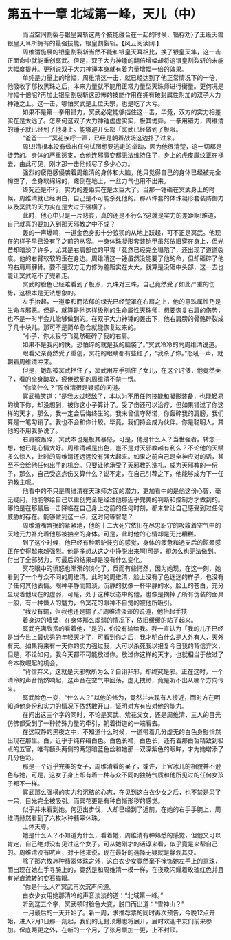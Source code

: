 <h1>第五十一章 北域第一峰，天儿（中）</h1>
<div id="content">&nbsp&nbsp&nbsp&nbsp&nbsp&nbsp&nbsp&nbsp
 而当空间割裂与银皇翼斩这两个技能融合在一起的时候，辎稃劝}了王级夭兽银皇天耳所拥有的最强技能，银皇割裂斩。【风云阅读网.】
 <br/>&nbsp&nbsp&nbsp&nbsp&nbsp&nbsp&nbsp&nbsp
 周维清施展的银皇割裂斩当然不能和银皇天耳相比，换了银皇天隼，这一击正面命中就能重创冥武。但是，双子大力神锤的翻倍增幅却将这银皇割裂斩的未能大幅度提升。更别说双子大力神锤本身就有着力量增幅一倍的效果。
 <br/>&nbsp&nbsp&nbsp&nbsp&nbsp&nbsp&nbsp&nbsp
 单纯是力量上的增幅，周维清这一击，就已经达到了他正常情况下的十倍，他吸收了那枚黑珠之后，本来力量就不能用正常力量型天珠师进行衡量。更何况是增幅十倍呢?再加上银皇割裂斩这恐怖的技能作用在拥有破封属性附加的双子大力神锤之上。这一击，哪怕冥武是上位夭宗，也是吃了大亏。
 <br/>&nbsp&nbsp&nbsp&nbsp&nbsp&nbsp&nbsp&nbsp
 如果不是第一拳用错力，冥武必定能够挡住这一击，毕竟，双方的实力相差实在是太远了。怎奈何这双子大力神锤虚虚实实，极其诡异。一拳用错力，周维清的锤子就已经到了他身上。能够避开头部「冥武已经做到了极限。
 <br/>&nbsp&nbsp&nbsp&nbsp&nbsp&nbsp&nbsp&nbsp
 “爸爸一一”冥花疾呼一声，已经是朝着战场这边扑了过来。
 <br/>&nbsp&nbsp&nbsp&nbsp&nbsp&nbsp&nbsp&nbsp
 周!.!!清根本没有做出任何试图想要逃走的举动，因为他很清楚，这一切都是徒劳的。身体的严重透支，仓他连邪魔变都无法维持住了，身上的虎皮魔纹正在褪去，由此可见，刚才那一击他倾尽了多少心力。
 <br/>&nbsp&nbsp&nbsp&nbsp&nbsp&nbsp&nbsp&nbsp
 强烈的疲倦感侵袭着周维清的身体和大脑，他只觉得自己的身体已经被完全掏空了，全身软绵绵的，瘫倒在地上，一丝力气也用不出来。
 <br/>&nbsp&nbsp&nbsp&nbsp&nbsp&nbsp&nbsp&nbsp
 终究还是不行，实力的差距实在是太巨大了。当那一锤砸在冥武身上的时候，周维清就已经明白，自己是不可能杀死他的。那八件套的体珠凝形套装防御力以及冥武的天力实在是大过于强横了。
 <br/>&nbsp&nbsp&nbsp&nbsp&nbsp&nbsp&nbsp&nbsp
 此时，他心中只是一片悲哀，真的还是不行么?这就是实力的差距啊!难道，自己就真的要加入到那天邪教之中不成？
 <br/>&nbsp&nbsp&nbsp&nbsp&nbsp&nbsp&nbsp&nbsp
 轰的一声爆鸣，一道金色身影十分狼狈的从地上跃起，可不正是冥武。他现在的样子早已没有了之前的从容。一身体珠凝形套装铠甲虽然依旧穿在身上，但光芒却暗淡了许多，尤其是右肩部位的甲胄「竟然已经完全塌陷了，还出现了道道裂痕。他的右臂软软的垂在身边。周维清这一锤虽然没能要了他的命，但却砸碎了他的右肩肩胛骨。要不是双方无力修为差距实在太大，就算是没砸中头部，这一去也能让冥武吃不了兜着走。
 <br/>&nbsp&nbsp&nbsp&nbsp&nbsp&nbsp&nbsp&nbsp
 冥武的脸色已经难看到了极点，九珠对三珠，自己竟然受了如此严重的伤势，这根本是无法想象的。
 <br/>&nbsp&nbsp&nbsp&nbsp&nbsp&nbsp&nbsp&nbsp
 左手抬起，一道柔和而浓郁的绿光已经楚罩在右肩之上，他的意珠属性乃是生命与邪恶。但是，就算是他这样级别的生命属性天珠师，想要恢复右肩的伤势，也不是一时半会儿能够做到的。在双子大力神锤的轰击下，他右肩膀的骨骼碎裂成了几十块儿。那可不是简单愈合就能恢复过来的。
 <br/>&nbsp&nbsp&nbsp&nbsp&nbsp&nbsp&nbsp&nbsp
 “小子，你太狠号飞竟然砸碎了我的右肩。
 <br/>&nbsp&nbsp&nbsp&nbsp&nbsp&nbsp&nbsp&nbsp
 如果不是我闪的快，恐怕碎的就是我的脑袋了。”冥武冷冷的向周维清说道。
 <br/>&nbsp&nbsp&nbsp&nbsp&nbsp&nbsp&nbsp&nbsp
 眼看父亲竟然受了重创，冥花的眼睛都有些红了，“我杀了你。”怒吼一声，就朝着周维清冲来。
 <br/>&nbsp&nbsp&nbsp&nbsp&nbsp&nbsp&nbsp&nbsp
 但是，她却被冥武拦住了，冥武用左手抓住了女儿，在这个时倭，他竟然芙了，看的全身酸软，疲倦欲死的周维清不禁一愣。
 <br/>&nbsp&nbsp&nbsp&nbsp&nbsp&nbsp&nbsp&nbsp
 “你笑什么？”周维清很是疑惑的问道。
 <br/>&nbsp&nbsp&nbsp&nbsp&nbsp&nbsp&nbsp&nbsp
 冥武微笑道：“是我太过轻敌了，本以为不用任何技能和凝形装备，也能轻易的擒下你，却没想到，被你这小子算计了。受了伤还可以治疗，但如果错过了你这样的天才，那么，我一定会后悔终生的。我未曾信守然诺，你轰碎我的肩膀，我们算是一笔勾销了。我也不会和你计较。毕竟，我们持会成为伙伴。你是聪明人，其他的不用我多说了。
 <br/>&nbsp&nbsp&nbsp&nbsp&nbsp&nbsp&nbsp&nbsp
 右肩被轰碎，冥武本也是极其暴怒，可是，他是什么人？当世强者。转念一想，他已是心情大好。周维清越是出色，岂不是对天邪教越有利么？不论他的天赋多么惊人，此时的周维清还远远没有强大起来。如果之前自己是全神应对的话，甚至不会给他任何出手的机会。只要让他承受了天邪教的洗礼，成为天邪教的一份子，那么，自己受这点伤又算什么？说不定，在自己引荐之下，他能够成为下一任的教主呢。
 <br/>&nbsp&nbsp&nbsp&nbsp&nbsp&nbsp&nbsp&nbsp
 他看中的不只是周维清在天珠师方面的潜力，更加看中的是他这份心智，毫无疑问，他能够给自己以重创完全是经过他那近乎完美的判断和控制方才做到的。哪怕是在那最后一击降临在自己身上之前的任何时刻，都未曾让自己感受到过任何威胁的存在。能够做到这一点，这时何等智慧？
 <br/>&nbsp&nbsp&nbsp&nbsp&nbsp&nbsp&nbsp&nbsp
 周维清嘴唇抿的紧紧地，他的十二大死穴依旧在尽忠职守的吸收着空气中的天地元力补充着他那被抽空的身体。可是，此时他的心情却是无比糟糕。
 <br/>&nbsp&nbsp&nbsp&nbsp&nbsp&nbsp&nbsp&nbsp
 到了这个时候，他已经有种黔驴技穷的感觉，身体的疲惫和透支后的眩晕感正在变得越来越强烈。他是多想从这之中挣脱出来啊!可是，却怎么也无法做到。付出了全部努力，可最后的结果却是没有什么变化。
 <br/>&nbsp&nbsp&nbsp&nbsp&nbsp&nbsp&nbsp&nbsp
 冥花眼中的愤怒也渐渐的淡化了，反而有些愕然，因为她现，在这一刻，她看到了一个与众不同的周维清。此时的周维清，脸上没有了色迷迷的样子，也没有了任何其他表情。眼神平静而黯淡，沉静的就像一杯平静的水。脸上的苍白，充分显现着他现在的虚弱，可是，处于这种状态中的他，也像是摘掉了所有伪装的面具一般，有一种慑人的魃力，令冥花的眼神不自觉的被他所吸引。
 <br/>&nbsp&nbsp&nbsp&nbsp&nbsp&nbsp&nbsp&nbsp
 “我没有输，但我也还是输了。”周维清淡淡的说道，他抬起手扶
 <br/>&nbsp&nbsp&nbsp&nbsp&nbsp&nbsp&nbsp&nbsp
 着身边的墙壁，在身体那么虚弱的情况下，依旧缓缓的站了起来。
 <br/>&nbsp&nbsp&nbsp&nbsp&nbsp&nbsp&nbsp&nbsp
 冥武充满欣赏的看着他，“是的，你没有输给我。我一直认为「我的儿子已经是当今世上最优秀的年轻天才了，可看到你之后，我才明白什么是人外有人，天外有天。如果将来有一天你的实力强过我，大可以杀死我以报复今日我的背信弃义，但是，不论如何，我今天都不可能放过你。放过你这样的天才，也就相当于放过了令本教崛起的机会。
 <br/>&nbsp&nbsp&nbsp&nbsp&nbsp&nbsp&nbsp&nbsp
 “背信弃义，这就是天邪教所为么？自诩非邪，却终究是邪。正在这时，一个清冷的声音悄然响起，这声音在空气中回荡，虚无拽缈，竟是听不出从哪个方向传来。
 <br/>&nbsp&nbsp&nbsp&nbsp&nbsp&nbsp&nbsp&nbsp
 冥武脸色一变，“什么人？”以他的修为，竟然并未现有人接近，而时方在明知道他身份和实力的情况下依然敢开口，证明对方有应对他的能力。
 <br/>&nbsp&nbsp&nbsp&nbsp&nbsp&nbsp&nbsp&nbsp
 在问出这三个字的同时，不论是冥武、紫花父女，还是周维清，三人的目光仿佛都受到了一种特殊力量的牵引，朝着街道的一端看去。
 <br/>&nbsp&nbsp&nbsp&nbsp&nbsp&nbsp&nbsp&nbsp
 在这寂静的黑夜之中，不知道什么时候，一道带着几分虚无的白色身影悄然出现在那里。白，近乎于纯粹硌白色。白色长裙，白色长，还有着那白哲精致到极点的五官，唯有额头两侧的两短暗蓝色丝和她那一双深紫色的眼眸，才为她增添了几分色彩。
 <br/>&nbsp&nbsp&nbsp&nbsp&nbsp&nbsp&nbsp&nbsp
 那是一个近乎完美的女子，周维清看的呆了，或许，上官冰儿的相貌并不逊色与她，可是，这女子身上却有着一种与众不同的独特气质和他所见过的任何女孩子都不一样。
 <br/>&nbsp&nbsp&nbsp&nbsp&nbsp&nbsp&nbsp&nbsp
 冥武那么强横的实力和沉秸的心志，在见到这白衣少女之后，也不禁是呆了一呆，目光完全被吸引。而冥花更是有种自惭形秽的感觉。
 <br/>&nbsp&nbsp&nbsp&nbsp&nbsp&nbsp&nbsp&nbsp
 似乎并未看到她。何迈出步伐，人却已经到了近前，在她的右手手腕上，周维清赫然看到了六枚冰种翡翠休珠。
 <br/>&nbsp&nbsp&nbsp&nbsp&nbsp&nbsp&nbsp&nbsp
 上体天尊。
 <br/>&nbsp&nbsp&nbsp&nbsp&nbsp&nbsp&nbsp&nbsp
 她是什么人？不知道为什么，看着她，周维清有种熟悉的感觉，但他又可以肯定，自己绝对没有见过这个女子。可从她刚才的话谆来看，似乎竟是来帮自己的。周维清没有吭声，对于他来说，现在最好的选择无疑就是静观其变。
 <br/>&nbsp&nbsp&nbsp&nbsp&nbsp&nbsp&nbsp&nbsp
 除了那六枚冰种翡翠体珠之外，这白衣少女竟然毫不掩饰她左手上的意珠，而出现在她左手寻腕上的，竟然是和周维清一模一样，在夜晚闪耀着玫瑰红色并且有光痕流转的变石猫眼。
 <br/>&nbsp&nbsp&nbsp&nbsp&nbsp&nbsp&nbsp&nbsp
 “你是什么人?”冥武再次沉声问道。
 <br/>&nbsp&nbsp&nbsp&nbsp&nbsp&nbsp&nbsp&nbsp
 白衣少女用她那清冷的声音淡淡的道：“北域第一峰。”
 <br/>&nbsp&nbsp&nbsp&nbsp&nbsp&nbsp&nbsp&nbsp
 听到这五个字，冥武顿时脸色大变，脱口而出道：“雪神山？”
 <br/>&nbsp&nbsp&nbsp&nbsp&nbsp&nbsp&nbsp&nbsp
 一月最后的一天开始了。新一周，求推荐票的同时再次预告，今晚12点开始，进入2月1日那一刻起，我们的无封顶爆也将展开，届时欢迎书友们前来参加。保底两更之外，在新的一个月，了张月票加一更，上不封顶。
 <br/>&nbsp&nbsp&nbsp&nbsp&nbsp&nbsp&nbsp&nbsp
 <br/>&nbsp&nbsp&nbsp&nbsp&nbsp&nbsp&nbsp&nbsp
</div>
